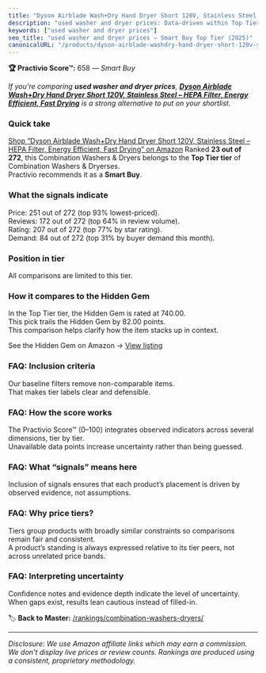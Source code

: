 ```yaml
---
title: "Dyson Airblade Wash+Dry Hand Dryer Short 120V, Stainless Steel – HEPA Filter, Energy Efficient, Fast Drying"
description: "used washer and dryer prices: Data-driven within Top Tier ranking using the Practivio Score™. Positioned by quality, value, demand, findability, momentum."
keywords: ["used washer and dryer prices"]
seo_title: "used washer and dryer prices — Smart Buy Top Tier (2025)"
canonicalURL: "/products/dyson-airblade-washdry-hand-dryer-short-120v-stainless-steel-hepa-filter-energy-efficient-fast-drying-B07DFPYVPC/"
---
```


**🏆 Practivio Score™:** 658 — _Smart Buy_


*If you're comparing **used washer and dryer prices**, **[Dyson Airblade Wash+Dry Hand Dryer Short 120V, Stainless Steel – HEPA Filter, Energy Efficient, Fast Drying](https://www.amazon.com/dp/B07DFPYVPC?tag=practivio-20)** is a strong alternative to put on your shortlist.*
### Quick take
[Shop “Dyson Airblade Wash+Dry Hand Dryer Short 120V, Stainless Steel – HEPA Filter, Energy Efficient, Fast Drying” on Amazon](https://www.amazon.com/dp/B07DFPYVPC?tag=practivio-20)
Ranked **23 out of 272**, this Combination Washers & Dryers belongs to the **Top Tier tier** of Combination Washers & Dryerses.  
Practivio recommends it as a **Smart Buy**.

### What the signals indicate
Price: 251 out of 272 (top 93% lowest-priced).  
Reviews: 172 out of 272 (top 64% in review volume).  
Rating: 207 out of 272 (top 77% by star rating).  
Demand: 84 out of 272 (top 31% by buyer demand this month).

### Position in tier
All comparisons are limited to this tier.

### How it compares to the Hidden Gem
In the Top Tier tier, the Hidden Gem is rated at 740.00.  
This pick trails the Hidden Gem by 82.00 points.  
This comparison helps clarify how the item stacks up in context.  

See the Hidden Gem on Amazon → [View listing](https://www.amazon.com/dp/B0C72WLSJ1?tag=practivio-20)

### FAQ: Inclusion criteria
Our baseline filters remove non-comparable items.  
That makes tier labels clear and defensible.

### FAQ: How the score works
The Practivio Score™ (0–100) integrates observed indicators across several dimensions, tier by tier.  
Unavailable data points increase uncertainty rather than being guessed.

### FAQ: What “signals” means here
Inclusion of signals ensures that each product’s placement is driven by observed evidence, not assumptions.

### FAQ: Why price tiers?
Tiers group products with broadly similar constraints so comparisons remain fair and consistent.  
A product’s standing is always expressed relative to its tier peers, not across unrelated price bands.

### FAQ: Interpreting uncertainty
Confidence notes and evidence depth indicate the level of uncertainty.  
When gaps exist, results lean cautious instead of filled-in.


🏷️ **Back to Master:** [/rankings/combination-washers-dryers/](/rankings/combination-washers-dryers/)

---
_Disclosure: We use Amazon affiliate links which may earn a commission. We don’t display live prices or review counts. Rankings are produced using a consistent, proprietary methodology._
